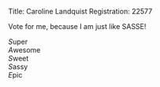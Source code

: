 Title: Caroline Landquist
Registration: 22577

Vote for me, because I am just like SASSE!

*S*uper<br>
*A*wesome<br>
*S*weet<br>
*S*assy<br>
*E*pic<br>
